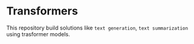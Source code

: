 # Transformers

This repository build solutions like `text generation`, `text summarization` using trasformer models.
